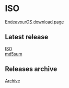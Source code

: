 # ISO
[EndeavourOS download page](https://endeavouros.com/download)

## Latest release
[ISO](https://github.com/endeavouros-team/ISO/releases/download/1-EndeavourOS-ISO-releases-archive/endeavouros-2019.09.15-x86_64.iso)<br>
[md5sum](https://github.com/endeavouros-team/ISO/releases/download/1-EndeavourOS-ISO-releases-archive/endeavouros-2019.09.15-x86_64.iso.md5sum)
## Releases archive
[Archive](https://github.com/endeavouros-team/ISO/releases/tag/1-EndeavourOS-ISO-releases-archive)
